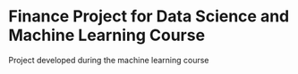 # Finance Project for Data Science and Machine Learning Course
 Project developed during the machine learning course

